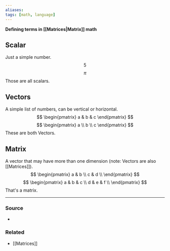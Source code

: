 ```yaml
---
aliases: 
tags: [math, language]
---
```

**Defining terms in [[Matrices|Matrix]] math**

## Scalar
Just a simple number. 
$$5$$
$$\pi$$
Those are all scalars.

## Vectors
A simple list of numbers, can be vertical or horizontal.
$$
\begin{pmatrix}
a & b & c
\end{pmatrix}
$$
$$
\begin{pmatrix}
a \\ b \\ c
\end{pmatrix}
$$
These are both Vectors. 

## Matrix
A vector that may have more than one dimension (note: Vectors are also [[Matrices]]).
$$
\begin{pmatrix}
a & b \\
c & d \\
\end{pmatrix}
$$
$$
\begin{pmatrix}
a & b & c \\
d & e & f \\
\end{pmatrix}
$$
That's a matrix.

---
### Source
- 

### Related
- [[Matrices]]
 